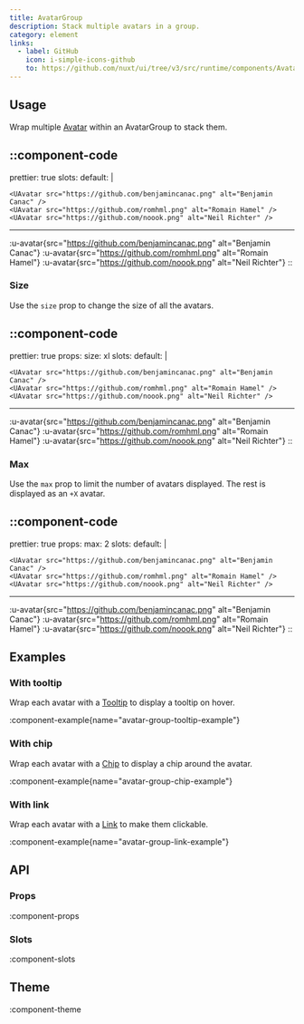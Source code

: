```yaml
---
title: AvatarGroup
description: Stack multiple avatars in a group.
category: element
links:
  - label: GitHub
    icon: i-simple-icons-github
    to: https://github.com/nuxt/ui/tree/v3/src/runtime/components/AvatarGroup.vue
---
```


## Usage

Wrap multiple [Avatar](/components/avatar) within an AvatarGroup to stack them.

::component-code
---
prettier: true
slots:
  default: |

    <UAvatar src="https://github.com/benjamincanac.png" alt="Benjamin Canac" />
    <UAvatar src="https://github.com/romhml.png" alt="Romain Hamel" />
    <UAvatar src="https://github.com/noook.png" alt="Neil Richter" />
---
:u-avatar{src="https://github.com/benjamincanac.png" alt="Benjamin Canac"}
:u-avatar{src="https://github.com/romhml.png" alt="Romain Hamel"}
:u-avatar{src="https://github.com/noook.png" alt="Neil Richter"}
::

### Size

Use the `size` prop to change the size of all the avatars.

::component-code
---
prettier: true
props:
  size: xl
slots:
  default: |

    <UAvatar src="https://github.com/benjamincanac.png" alt="Benjamin Canac" />
    <UAvatar src="https://github.com/romhml.png" alt="Romain Hamel" />
    <UAvatar src="https://github.com/noook.png" alt="Neil Richter" />
---
:u-avatar{src="https://github.com/benjamincanac.png" alt="Benjamin Canac"}
:u-avatar{src="https://github.com/romhml.png" alt="Romain Hamel"}
:u-avatar{src="https://github.com/noook.png" alt="Neil Richter"}
::

### Max

Use the `max` prop to limit the number of avatars displayed. The rest is displayed as an `+X` avatar.

::component-code
---
prettier: true
props:
  max: 2
slots:
  default: |

    <UAvatar src="https://github.com/benjamincanac.png" alt="Benjamin Canac" />
    <UAvatar src="https://github.com/romhml.png" alt="Romain Hamel" />
    <UAvatar src="https://github.com/noook.png" alt="Neil Richter" />
---
:u-avatar{src="https://github.com/benjamincanac.png" alt="Benjamin Canac"}
:u-avatar{src="https://github.com/romhml.png" alt="Romain Hamel"}
:u-avatar{src="https://github.com/noook.png" alt="Neil Richter"}
::

## Examples

### With tooltip

Wrap each avatar with a [Tooltip](/components/tooltip) to display a tooltip on hover.

:component-example{name="avatar-group-tooltip-example"}

### With chip

Wrap each avatar with a [Chip](/components/chip) to display a chip around the avatar.

:component-example{name="avatar-group-chip-example"}

### With link

Wrap each avatar with a [Link](/components/link) to make them clickable.

:component-example{name="avatar-group-link-example"}

## API

### Props

:component-props

### Slots

:component-slots

## Theme

:component-theme

